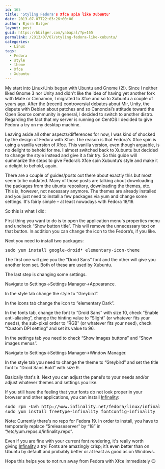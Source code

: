 ```yaml
---
id: 165
title: 'Styling Fedora's Xfce spin like Xubuntu'
date: 2013-07-07T22:03:26+00:00
author: Björn Bilger
layout: post
guid: https://bbilger.com/yabapal/?p=165
permalink: /2013/07/07/styling-fedora-like-xubuntu/
categories:
  - Linux
tags:
  - Fedora
  - style
  - theme
  - Xfce
  - Xubuntu
---
```

My start into Linux/Unix began with Ubuntu and Gnome (2!). Since I neither liked Gnome 3 nor Unity and didn't like the idea of having yet another fork with Mate or Cinnamon, I migrated to Xfce and so to Xubuntu a couple of years ago. After the (recent) controversial debates about Mir, Unity, the dispute with Debian about patches and so Canoncial&#8217;s attitude toward the Open Source community in general, I decided to switch to another distro. Regarding the fact that my server is running on CentOS I decided to give Fedora a try on my desktop machine.

Leaving aside all other aspects/differences for now, I was kind of shocked by the design of Fedora with Xfce. The reason is that Fedora's Xfce spin is using a vanilla version of Xfce. This vanilla version, even though arguable, is no delight to behold for me. I almost switched back to Xubuntu but decided to change the style instead and give it a fair try. So this guide will summarize the steps to give Fedora&#8217;s Xfce spin Xubuntu&#8217;s style and make it a delight to behold, again.

There are a couple of guides/posts out there about exactly this but most seem to be outdated. Many of those posts are talking about downloading the packages from the ubuntu repository, downloading the themes, etc. This is, however, not necessary anymore. The themes are already installed and you just need to install a few packages via yum and change some settings. It's fairly simple &#8211; at least nowadays with Fedora 18/19.

So this is what I did:

<!--more-->

First thing you want to do is to open the application menu's properties menu and uncheck &#8220;Show button title&#8221;. This will remove the unnecessary text on that button. In addition you can change the icon to the Fedora&#8217;s, if you like.

Next you need to install two packages:

<pre class="brush: plain; title: ; notranslate" title="">sudo yum install google-droid* elementary-icon-theme
</pre>

The first one will give you the &#8220;Droid Sans&#8221; font and the other will give you another icon set. Both of these are used by Xubuntu.

The last step is changing some settings.

Navigate to Settings->Settings Manager->Appearance.
  
In the style tab change the style to &#8220;Greybird&#8221;.
  
In the icons tab change the icon to &#8220;elementary Dark&#8221;.
  
In the fonts tab, change the font to &#8220;Droid Sans&#8221; with size 10, check &#8220;Enable anti-aliasing&#8221;, change the hinting value to &#8220;Slight&#8221; (or whatever fits your needs), the sub-pixel order to &#8220;RGB&#8221; (or whatever fits your need), check &#8220;Custom DPI setting&#8221; and set its value to 96.
  
In the settings tab you need to check &#8220;Show images buttons&#8221; and &#8220;Show images menus&#8221;.

Navigate to Settings->Settings Manager->Window Manager.
  
In the style tab you need to change the theme to &#8220;Greybird&#8221; and set the title font to &#8220;Droid Sans Bold&#8221; with size 9.

Basically that's it. Next you can adjust the panel&#8217;s to your needs and/or adjust whatever themes and settings you like.

If you still have the feeling that your fonts do not look proper in your browser and other applications, you can install [Infinality](http://www.infinality.net/):

<pre class="brush: bash; title: ; notranslate" title="">sudo rpm -Uvh http://www.infinality.net/fedora/linux/infinality-repo-1.0-1.noarch.rpm
sudo yum install freetype-infinality fontconfig-infinality
</pre>

Note: Currently there's no repo for Fedora 19. In order to install, you have to temporarily replace &#8220;$releaseserver&#8221; by &#8220;18&#8221; in &#8220;/etc/yum.repos.d/infinality.repo&#8221;.

Even if you are fine with your current font rendering, it's really worth giving [Infinality](http://www.infinality.net/) a try! Fonts are amazingly crisp; it&#8217;s even better than on Ubuntu by default and probably better or at least as good as on Windows.

Hope this helps you to not run away from Fedora with Xfce immediately 😉